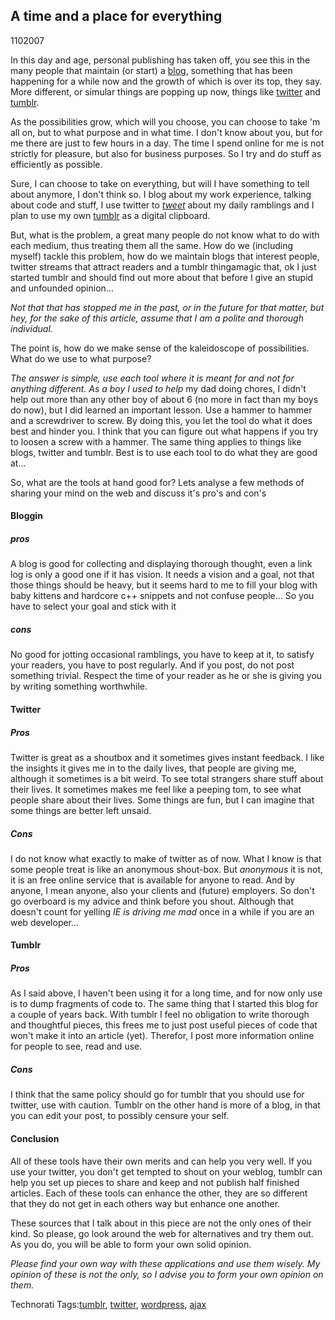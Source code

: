 <article><h1>A time and a place for everything</h1><time><span class="day">1</span><span class="month">10</span><span class="year">2007</span></time><p>In this day and age, personal publishing has taken off, you see this in the many people that maintain (or start) a <a href="http://www.wordpress.org/">blog</a>, something that has been happening for a while now and the growth of which is over its top, they say. More different, or simular things are popping up now, things like <a href="http://www.twitter.com/">twitter</a> and <a href="http://www.tumblr.com/">tumblr</a>.</p><p>As the possibilities grow, which will you choose, you can choose to take 'm all on, but to what purpose and in what time. I don't know about you, but for me there are just to few hours in a day. The time I spend online for me is not strictly for pleasure, but also for business purposes. So I try and do stuff as efficiently as possible.</p><!--more--><p>Sure, I can choose to take on everything, but will I have something to tell about anymore, I don't think so. I blog about my work experience, talking about code and stuff, I use twitter to <em><a href="http://www.twitr.com/wnas">tweet</a></em> about my daily ramblings and I plan to use my own <a href="http://wnas.tumblr.com">tumblr</a> as a digital clipboard.</p><p>But, what is the problem, a great many people do not know what to do with each medium, thus treating them all the same. How do we (including myself) tackle this problem, how do we maintain blogs that interest people, twitter streams that attract readers and a tumblr thingamagic that, ok I just started tumblr and should find out more about that before I give an stupid and unfounded opinion...</p><p><em>Not that that has stopped me in the past, or in the future for that matter, but hey, for the sake of this article, assume that I am a polite and thorough individual.</em></p><p>The point is, how do we make sense of the kaleidoscope of possibilities. What do we use to what purpose?</p><p><em>The answer is simple, use each tool where it is meant for and not for anything different. As a boy I used to </em><em>help</em> my dad doing chores, I didn't help out more than any other boy of about 6 (no more in fact than my boys do now), but I did learned an important lesson. Use a hammer to hammer and a screwdriver to screw. By doing this, you let the tool do what it does best and hinder you. I think that you can figure out what happens if you try to loosen a screw with a hammer. The same thing applies to things like blogs, twitter and tumblr. Best is to use each tool to do what they are good at...</p><p>So, what are the tools at hand good for? Lets analyse a few methods of sharing your mind on the web and discuss it's pro's and con's</p><h4>Bloggin</h4><h5>pros</h5><p>A blog is good for collecting and displaying thorough thought, even a link log is only a good one if it has vision. It needs a  vision and a goal, not that those things should be heavy, but it seems hard to me to fill your blog with baby kittens and hardcore c++ snippets and not confuse people... So you have to select your goal and stick with it</p><h5>cons</h5><p>No good for jotting occasional ramblings, you have to keep at it, to satisfy your readers, you have to post regularly. And if you post, do not post something trivial. Respect the time of your reader as he or she is giving you by writing something worthwhile.</p><h4>Twitter</h4><h5>Pros</h5><p>Twitter is great as a shoutbox and it sometimes gives instant feedback. I like the insights it gives me in to the daily lives, that people are giving me, although it sometimes is a bit weird. To see total strangers share stuff about their lives. It sometimes makes me feel like a peeping tom, to see what people share about their lives. Some things are fun, but I can imagine that some things are better left unsaid.</p><h5>Cons</h5><p>I do not know what exactly to make of twitter as of now. What I know is that some people treat is like an anonymous shout-box. But <em>anonymous</em> it is not, it is an free online service that is available for anyone to read. And by anyone, I mean anyone, also your clients and (future) employers. So don't go overboard is my advice and think before you shout. Although that doesn't count for yelling <em>IE is driving me mad</em> once in a while if you are an web developer...</p><h4>Tumblr</h4><h5>Pros</h5><p>As I said above, I haven't been using it for a long time, and for now only use is to dump fragments of code to. The same thing that I started this blog for a couple of years back. With tumblr I feel no obligation to write thorough and thoughtful pieces, this frees me to just post useful pieces of code that won't make it into an article (yet). Therefor, I post more information online for people to see, read and use.</p><h5>Cons</h5><p>I think that the same policy should go for tumblr that you should use for twitter, use with caution. Tumblr on the other hand is more of a blog, in that you can edit your post, to possibly censure your self.</p><h4>Conclusion</h4><p>All of these tools have their own merits and can help you very well. If you use your twitter, you don't get tempted to shout on your weblog, tumblr can help you set up pieces to share and keep and not publish half finished articles. Each of these tools can enhance the other, they are so different that they do not get in each others way but enhance one another.</p><p>These sources that I talk about in this piece are not the only ones of their kind. So please, go look around the web for alternatives and try them out. As you do, you will be able to form your own solid opinion.</p><p><em>Please find your own way with these applications and use them wisely. My opinion of these is not the only, so I advise you to form your own opinion on them.</em></p><!-- Technorati Tags Start --><p>Technorati Tags:<a href="http://technorati.com/tag/tumblr" rel="tag">tumblr</a>, <a href="http://technorati.com/tag/twitter" rel="tag">twitter</a>, <a href="http://technorati.com/tag/wordpress" rel="tag">wordpress</a>, <a href="http://technorati.com/tag/ajax" rel="tag">ajax</a></p><!-- Technorati Tags End --></article>